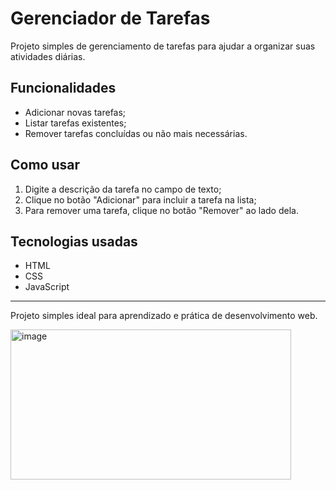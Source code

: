 # Gerenciador de Tarefas

Projeto simples de gerenciamento de tarefas para ajudar a organizar suas atividades diárias.

## Funcionalidades

- Adicionar novas tarefas;
- Listar tarefas existentes;
- Remover tarefas concluídas ou não mais necessárias.

## Como usar

1. Digite a descrição da tarefa no campo de texto;
2. Clique no botão "Adicionar" para incluir a tarefa na lista;
3. Para remover uma tarefa, clique no botão "Remover" ao lado dela.

## Tecnologias usadas

- HTML
- CSS
- JavaScript

---

Projeto simples ideal para aprendizado e prática de desenvolvimento web.

<img width="449" height="240" alt="image" src="https://github.com/user-attachments/assets/244568e7-0303-481d-bf56-c0e7c570cc97" />


